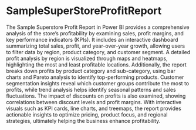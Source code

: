 # SampleSuperStoreProfitReport
The Sample Superstore Profit Report in Power BI provides a comprehensive analysis of the store’s profitability by examining sales, profit margins, and key performance indicators (KPIs). It includes an interactive dashboard summarizing total sales, profit, and year-over-year growth, allowing users to filter data by region, product category, and customer segment. A detailed profit analysis by region is visualized through maps and heatmaps, highlighting the most and least profitable locations. Additionally, the report breaks down profits by product category and sub-category, using bar charts and Pareto analysis to identify top-performing products. Customer segmentation insights reveal which customer groups contribute the most to profits, while trend analysis helps identify seasonal patterns and sales fluctuations. The impact of discounts on profits is also examined, showing correlations between discount levels and profit margins. With interactive visuals such as KPI cards, line charts, and treemaps, the report provides actionable insights to optimize pricing, product focus, and regional strategies, ultimately helping the business enhance profitability.
